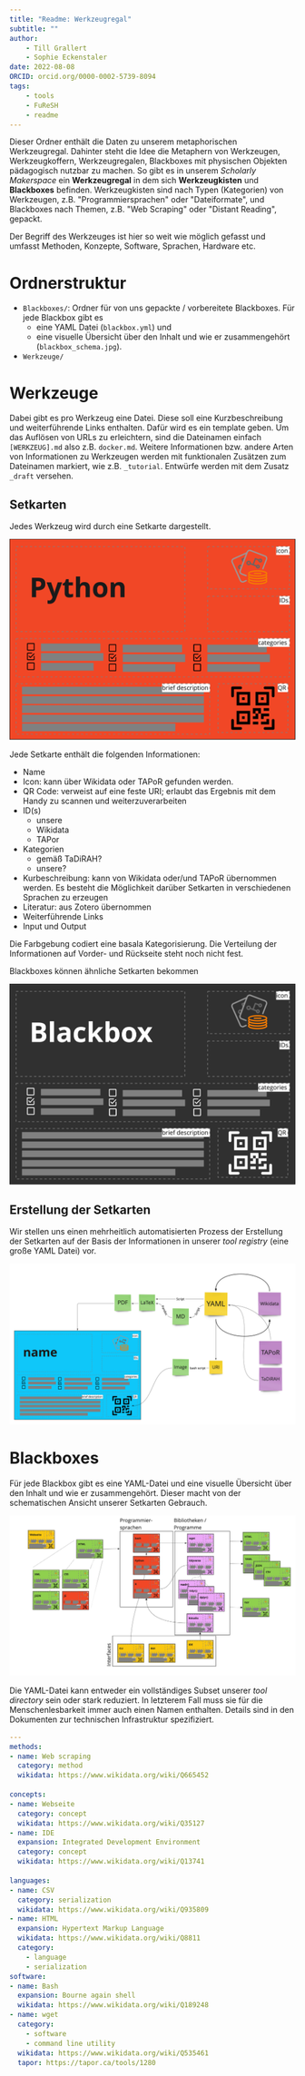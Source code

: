 ```yaml
---
title: "Readme: Werkzeugregal"
subtitle: ""
author: 
    - Till Grallert
    - Sophie Eckenstaler
date: 2022-08-08
ORCID: orcid.org/0000-0002-5739-8094
tags:
    - tools
    - FuReSH
    - readme
---
```


Dieser Ordner enthält die Daten zu unserem metaphorischen Werkzeugregal. Dahinter steht die Idee die Metaphern von Werkzeugen, Werkzeugkoffern, Werkzeugregalen, Blackboxes mit physischen Objekten pädagogisch nutzbar zu machen. So gibt es in unserem *Scholarly Makerspace* ein **Werkzeugregal** in dem sich **Werkzeugkisten** und **Blackboxes** befinden. Werkzeugkisten sind nach Typen (Kategorien) von Werkzeugen, z.B. "Programmiersprachen" oder "Dateiformate", und Blackboxes nach Themen, z.B. "Web Scraping" oder "Distant Reading", gepackt.

Der Begriff des Werkzeuges ist hier so weit wie möglich gefasst und umfasst Methoden, Konzepte, Software, Sprachen, Hardware etc.

# Ordnerstruktur

- `Blackboxes/`: Ordner für von uns gepackte / vorbereitete Blackboxes. Für jede Blackbox gibt es 
    + eine YAML Datei (`blackbox.yml`) und 
    + eine visuelle Übersicht über den Inhalt und wie er zusammengehört (`blackbox_schema.jpg`). 
- `Werkzeuge/`

# Werkzeuge

Dabei gibt es pro Werkzeug eine Datei. Diese soll eine Kurzbeschreibung und weiterführende Links enthalten. Dafür wird es ein template geben. Um das Auflösen von URLs zu erleichtern, sind die Dateinamen einfach `[WERKZEUG].md` also z.B. `docker.md`. Weitere Informationen bzw. andere Arten von Informationen zu Werkzeugen werden mit funktionalen Zusätzen zum Dateinamen markiert, wie z.B. `_tutorial`. Entwürfe werden mit dem Zusatz `_draft` versehen.

## Setkarten

Jedes Werkzeug wird durch eine Setkarte dargestellt.

![Setkarte für ein Werkzeug](assets/set-card_tool.jpg)

Jede Setkarte enthält die folgenden Informationen:

- Name
- Icon: kann über Wikidata oder TAPoR gefunden werden.
- QR Code: verweist auf eine feste URI; erlaubt das Ergebnis mit dem Handy zu scannen und weiterzuverarbeiten
- ID(s)
    + unsere
    + Wikidata
    + TAPor
- Kategorien
    + gemäß TaDiRAH?
    + unsere?
- Kurbeschreibung: kann von Wikidata oder/und TAPoR übernommen werden. Es besteht die Möglichkeit darüber Setkarten in verschiedenen Sprachen zu erzeugen
- Literatur: aus Zotero übernommen
- Weiterführende Links
- Input und Output

Die Farbgebung codiert eine basala Kategorisierung. Die Verteilung der Informationen auf Vorder- und Rückseite steht noch nicht fest.

Blackboxes können ähnliche Setkarten bekommen

![Setkarte für eine Blackbox](assets/set-card_black-box.jpg)

## Erstellung der Setkarten

Wir stellen uns einen mehrheitlich automatisierten Prozess der Erstellung der Setkarten auf der Basis der Informationen in unserer *tool registry* (eine große YAML Datei) vor.

![Schematische Darstellung der Infrastruktur hinter den Setkarten](assets/concept_set-card-infrastructure.jpg) 

# Blackboxes

Für jede Blackbox gibt es eine YAML-Datei und eine visuelle Übersicht über den Inhalt und wie er zusammengehört. Dieser macht von der schematischen Ansicht unserer Setkarten Gebrauch.

![Blackbox: Web Scraping](Blackboxes/web-scraping_schema.jpg)

Die YAML-Datei kann entweder ein vollständiges Subset unserer *tool directory* sein oder stark reduziert. In letzterem Fall muss sie für die Menschenlesbarkeit immer auch einen Namen enthalten. Details sind in den Dokumenten zur technischen Infrastruktur spezifiziert.

```yaml
--- 
methods:
- name: Web scraping
  category: method
  wikidata: https://www.wikidata.org/wiki/Q665452

concepts:
- name: Webseite
  category: concept
  wikidata: https://www.wikidata.org/wiki/Q35127
- name: IDE
  expansion: Integrated Development Environment
  category: concept
  wikidata: https://www.wikidata.org/wiki/Q13741

languages:
- name: CSV
  category: serialization
  wikidata: https://www.wikidata.org/wiki/Q935809
- name: HTML
  expansion: Hypertext Markup Language
  wikidata: https://www.wikidata.org/wiki/Q8811
  category: 
    - language
    - serialization
software:
- name: Bash
  expansion: Bourne again shell
  wikidata: https://www.wikidata.org/wiki/Q189248
- name: wget
  category: 
    - software
    - command line utility
  wikidata: https://www.wikidata.org/wiki/Q535461
  tapor: https://tapor.ca/tools/1280
```